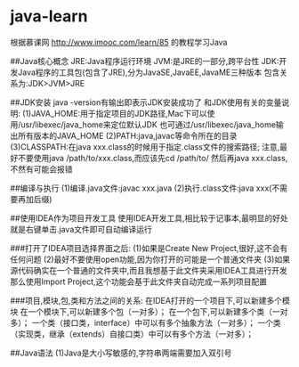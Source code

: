 # java-learn
根据慕课网 http://www.imooc.com/learn/85 的教程学习Java

##Java核心概念
JRE:Java程序运行环境
JVM:是JRE的一部分,跨平台性
JDK:开发Java程序的工具包(包含了JRE),分为JavaSE,JavaEE,JavaME三种版本
包含关系为:JDK>JVM>JRE

##JDK安装
java -version有输出即表示JDK安装成功了
和JDK使用有关的变量说明:
(1)JAVA_HOME:用于指定项目的JDK路径,Mac下可以使用/usr/libexec/java_home来定位默认JDK
        也可通过/usr/libexec/java_home输出所有版本的JAVA_HOME
(2)PATH:java,javac等命令所在的目录
(3)CLASSPATH:在java xxx.class的时候用于指定.class文件的搜索路径;
        注意,最好不要使用java /path/to/xxx.class,而应该先cd /path/to/
        然后再java xxx.class,不然有可能会报错

##编译与执行
(1)编译.java文件:javac xxx.java
(2)执行.class文件:java xxx(不需要再加后缀)

##使用IDEA作为项目开发工具
使用IDEA开发工具,相比较于记事本,最明显的好处就是右键单击.java文件即可自动编译运行

###打开了IDEA项目选择界面之后:
(1)如果是Create New Project,很好,这不会有任何问题
(2)最好不要使用open功能,因为你打开的可能是一个普通文件夹
(3)如果源代码确实在一个普通的文件夹中,而且我想基于此文件夹采用IDEA工具进行开发
  那么使用Import Project,这个功能会基于此文件夹自动完成一系列项目配置

###项目,模块,包,类和方法之间的关系:
  在IDEA打开的一个项目下,可以新建多个模块
  在一个模块下,可以新建多个包（一对多）；
  在一个包下,可以新建多个类（一对多）；
  一个类（接口类，interface）中可以有多个抽象方法（一对多）；
  一个类（实现类，继承（extends）自接口类）中可以有多个方法（一对多）；

##Java语法
(1)Java是大小写敏感的,字符串两端需要加入双引号





